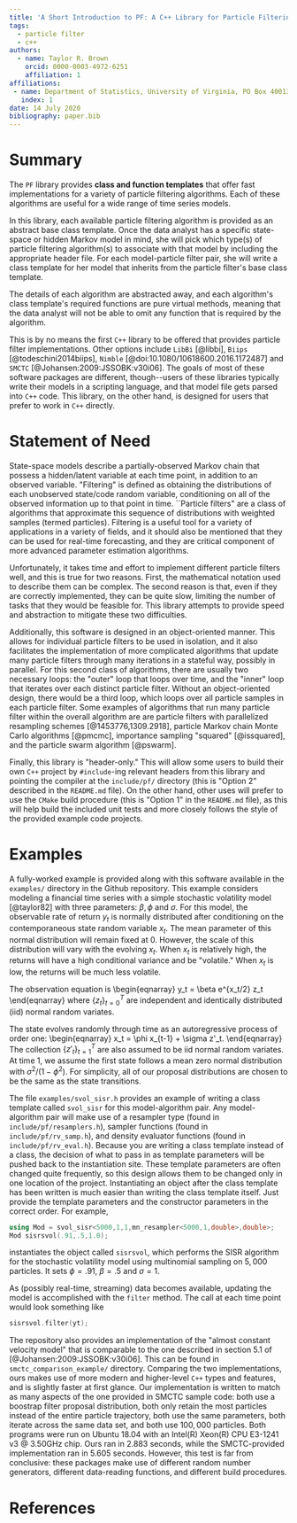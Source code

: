 ```yaml
---
title: 'A Short Introduction to PF: A C++ Library for Particle Filtering'
tags:
  - particle filter
  - c++
authors:
  - name: Taylor R. Brown
    orcid: 0000-0003-4972-6251
    affiliation: 1
affiliations:
 - name: Department of Statistics, University of Virginia, PO Box 400135, Charlottesvilla, VA 22904, USA
   index: 1
date: 14 July 2020
bibliography: paper.bib
---
```



# Summary

The ``PF`` library provides **class and function templates** that offer fast implementations for a variety of particle filtering algorithms. Each of these algorithms are useful for a wide range of time series models. 

In this library, each available particle filtering algorithm is provided as an abstract base class template. Once the data analyst has a specific state-space or hidden Markov model in mind, she will pick which type(s) of particle filtering algorithm(s) to associate with that model by including the appropriate header file. For each model-particle filter pair, she will write a class template for her model that inherits from the particle filter's base class template. 

The details of each algorithm are abstracted away, and each algorithm's class template's required functions are pure virtual methods, meaning that the data analyst will not be able to omit any function that is required by the algorithm. 

This is by no means the first ``C++`` library to be offered that provides particle filter implementations. Other options include ``LibBi`` [@libbi], ``Biips`` [@todeschini2014biips], ``Nimble`` [@doi:10.1080/10618600.2016.1172487] and ``SMCTC`` [@Johansen:2009:JSSOBK:v30i06]. The goals of most of these software packages are different, though--users of these libraries typically write their models in a scripting language, and that model file gets parsed into ``C++`` code. This library, on the other hand, is designed for users that prefer to work in ``C++`` directly. 

# Statement of Need

State-space models describe a partially-observed Markov chain that possess a hidden/latent variable at each time point, in addition to an observed variable. "Filtering" is defined as obtaining the distributions of each unobserved state/code random variable, conditioning on all of the observed information up to that point in time. ``Particle filters" are a class of algorithms that approximate this sequence of distributions with weighted samples (termed particles). Filtering is a useful tool for a variety of applications in a variety of fields, and it should also be mentioned that they can be used for real-time forecasting, and they are critical component of more advanced parameter estimation algorithms. 

Unfortunately, it takes time and effort to implement different particle filters well, and this is true for two reasons. First, the mathematical notation used to describe them can be complex. The second reason is that, even if they are correctly implemented, they can be quite slow, limiting the number of tasks that they would be feasible for. This library attempts to provide speed and abstraction to mitigate these two difficulties.

Additionally, this software is designed in an object-oriented manner. This allows for individual particle filters to be used in isolation, and it also facilitates the implementation of more complicated algorithms that update many particle filters through many iterations in a stateful way, possibly in parallel. For this second class of algorithms, there are usually two necessary loops: the "outer" loop that loops over time, and the "inner" loop that iterates over each distinct particle filter. Without an object-oriented design, there would be a third loop, which loops over all particle samples in each particle filter. Some examples of algorithms that run many particle filter within the overall algorithm are are particle filters with parallelized resampling schemes  [@1453776,1309.2918], particle Markov chain Monte Carlo algorithms [@pmcmc], importance sampling "squared" [@issquared], and the particle swarm algorithm [@pswarm]. 

Finally, this library is "header-only." This will allow some users to build their own ``C++`` project by `#include`-ing relevant headers from this library and pointing the compiler at the `include/pf/` directory (this is "Option 2" described in the `README.md` file). On the other hand, other uses will prefer to use the `CMake` build procedure (this is "Option 1" in the `README.md` file), as this will help build the included unit tests and more closely follows the style of the provided example code projects. 

# Examples

A fully-worked example is provided along with this software available in the `examples/` directory in the Github repository. This example considers modeling a financial time series with a simple stochastic volatility model [@taylor82] with three parameters: $\beta, \phi$ and $\sigma$. For this model, the observable rate of return $y_t$ is normally distributed after conditioning on the contemporaneous state random variable $x_t$. The mean parameter of this normal distribution will remain fixed at $0$. However, the scale of this distribution will vary with the evolving $x_t$. When $x_t$ is relatively high, the returns will have a high conditional variance and be "volatile." When $x_t$ is low, the returns will be much less volatile.

The observation equation is
\begin{eqnarray}
y_t = \beta e^{x_t/2} z_t
\end{eqnarray}
where $\{z_t\}_{t=0}^T$ are independent and identically distributed (iid) normal random variates.

The state evolves randomly through time as an autoregressive process of order one:
\begin{eqnarray}
x_t = \phi x_{t-1} + \sigma z'_t.
\end{eqnarray}
The collection $\{z'_t\}_{t=1}^T$ are also assumed to be iid normal random variates. At time $1$, we assume the first state follows a mean zero normal distribution with $\sigma^2/(1-\phi^2)$. For simplicity, all of our proposal distributions are chosen to be the same as the state transitions.

The file `examples/svol_sisr.h` provides an example of writing a class template called `svol_sisr` for this model-algorithm pair. Any model-algorithm pair will make use of a resampler type (found in `include/pf/resamplers.h`), sampler functions (found in `include/pf/rv_samp.h`), and density evaluator functions (found in `include/pf/rv_eval.h`). Because you are writing a class template instead of a class, the decision of what to pass in as template parameters will be pushed back to the instantiation site. These template parameters are often changed quite frequently, so this design allows them to be changed only in one location of the project. 
Instantiating an object after the class template has been written is much easier than writing the class template itself. Just provide the template parameters and the constructor parameters in the correct order. For example,
```cpp
using Mod = svol_sisr<5000,1,1,mn_resampler<5000,1,double>,double>;
Mod sisrsvol(.91,.5,1.0);
```
instantiates the object called `sisrsvol`, which performs the SISR algorithm for the stochastic volatility model using multinomial sampling on $5,000$ particles. It sets $\phi = .91$, $\beta = .5$ and $\sigma = 1$. 

As (possibly real-time, streaming) data becomes available, updating the model is accomplished with the `filter` method. The call at each time point would look something like
```cpp
sisrsvol.filter(yt);
```

The repository also provides an implementation of the "almost constant velocity model" that is comparable to the one described in section 5.1 of [@Johansen:2009:JSSOBK:v30i06]. This can be found in `smctc_comparison_example/` directory. Comparing the two implementations, ours makes use of more modern and higher-level `C++` types and features,  and is slightly faster at first glance. Our implementation is written to match as many aspects of the one provided in SMCTC sample code: both use a boostrap filter proposal distribution, both only retain the most particles instead of the entire particle trajectory, both use the same parameters, both iterate across the same data set, and both use $100,000$ particles. Both programs were run on Ubuntu 18.04 with an Intel(R) Xeon(R) CPU E3-1241 v3 @ 3.50GHz chip. Ours ran in 2.883 seconds, while the SMCTC-provided implementation ran in 5.605 seconds. However, this test is far from conclusive: these packages make use of different random number generators, different data-reading functions, and different build procedures.

# References

